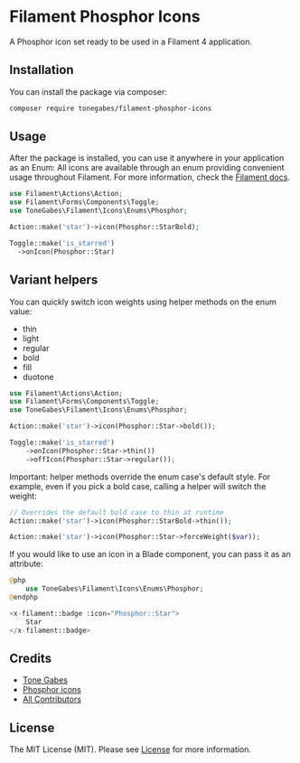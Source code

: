 # Filament Phosphor Icons

A Phosphor icon set ready to be used in a Filament 4 application.

## Installation

You can install the package via composer:

```bash
composer require tonegabes/filament-phosphor-icons
```

## Usage

After the package is installed, you can use it anywhere in  your application as an Enum:
All icons are available through an enum providing convenient usage throughout Filament. For more information, check the [Filament docs](https://filamentphp.com/docs/4.x/styling/icons).

```php
use Filament\Actions\Action;
use Filament\Forms\Components\Toggle;
use ToneGabes\Filament\Icons\Enums\Phosphor;

Action::make('star')->icon(Phosphor::StarBold);

Toggle::make('is_starred')
  ->onIcon(Phosphor::Star)

```

## Variant helpers

You can quickly switch icon weights using helper methods on the enum value:

- thin
- light
- regular
- bold
- fill
- duotone

```php
use Filament\Actions\Action;
use Filament\Forms\Components\Toggle;
use ToneGabes\Filament\Icons\Enums\Phosphor;

Action::make('star')->icon(Phosphor::Star->bold());

Toggle::make('is_starred')
    ->onIcon(Phosphor::Star->thin())
    ->offIcon(Phosphor::Star->regular());
```

Important: helper methods override the enum case's default style. For example, even if you pick a bold case, calling a helper will switch the weight:

```php
// Overrides the default bold case to thin at runtime
Action::make('star')->icon(Phosphor::StarBold->thin());
```

```php
Action::make('star')->icon(Phosphor::Star->forceWeight($var));

```

If you would like to use an icon in a Blade component, you can pass it as an attribute:

```php
@php
    use ToneGabes\Filament\Icons\Enums\Phosphor;
@endphp

<x-filament::badge :icon="Phosphor::Star">
    Star
</x-filament::badge>

```

## Credits

- [Tone Gabes](https://github.com/tonegabes)
- [Phosphor icons](https://phosphoricons.com)
- [All Contributors](../../contributors)

## License

The MIT License (MIT). Please see [License](LICENSE.md) for more information.
